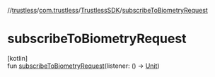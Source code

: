 //[trustless](../../../index.md)/[com.trustless](../index.md)/[TrustlessSDK](index.md)/[subscribeToBiometryRequest](subscribe-to-biometry-request.md)

# subscribeToBiometryRequest

[kotlin]\
fun [subscribeToBiometryRequest](subscribe-to-biometry-request.md)(listener: () -&gt; [Unit](https://kotlinlang.org/api/latest/jvm/stdlib/kotlin/-unit/index.html))

